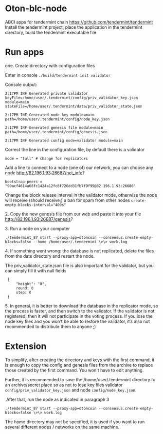# Oton-blc-node


ABCI apps for tendermint chain https://github.com/tendermint/tendermint
Install the tendermint project, place the application in the tendermint directory, build the tendermint executable file



# Run apps

one\. Create directory with configuration files

Enter in console `./build/tendermint init validator`

Console output:
```
2:17PM INF Generated private validator keyFile=/home/user/.tendermint/config/priv_validator_key.json module=main stateFile=/home/user/.tendermint/data/priv_validator_state.json

2:17PM INF Generated node key module=main path=/home/user/.tendermint/config/node_key.json

2:17PM INF Generated genesis file module=main path=/home/user/.tendermint/config/genesis.json

2:17PM INF Generated config mode=validator module=main
```



Correct the line in the configuration file, by default there is a validator

`mode = "full" # change for replicators`



Add a line to connect to a node (one of) our network, you can choose any node <http://82.196.1.93:26687/net_info>?

`bootstrap-peers = "90acf4614a68fc1424a12fc8f726dd31fb7f9f95@82.196.1.93:26686"`



Change the block release interval in the validator mode, otherwise the node will receive (should receive;) a ban for spam from other nodes
`create-empty-blocks-interval="400s"`



2\. Copy the new genesis file from our web and paste it into your file
<http://82.196.1.93:26687/genesis>?



3\. Run a node on your computer

`./tendermint_87 start --proxy-app=otoncoin --consensus.create-empty-blocks=false --home /home/user/.tendermint \>\> work.log`


4\. If something went wrong: the database is not replicated, delete the files from the date directory and restart the node.

The priv_validator_state.json file is also important for the validator, but you can simply fill it with null fields
```
 {
     "height": "0",
     round: 0
     step: 0
 }
```

5\. In general, it is better to download the database in the replicator mode, so the process is faster, and then switch to the validator.
If the validator is not registered, then it will not participate in the voting process.
If you lose the node key files and you won’t be able to restore the validator, it’s also not recommended to distribute them to anyone ;)



# Extension

To simplify, after creating the directory and keys with the first command, it is enough to copy the config and genesis files from the archive to replace those created by the first command. You won't have to edit anything.

Further, it is recommended to save the /home/user/.tendermint directory to an archive/secret place so as not to lose key files
validator `config/priv_validator_key.json` and node `config/node_key.json`.



&nbsp;After that, run the node as indicated in paragraph 3

`./tendermint_87 start --proxy-app=otoncoin --consensus.create-empty-blocks=false \>\> work.log`

The home directory may not be specified, it is used if you want to run several different nodes / networks on the same machine.

